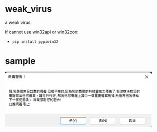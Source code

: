 # weak_virus
a weak virus.

if cannot use win32api or win32con:
* ```pip install pypiwin32```

# sample
![sample](image/sample.png)
